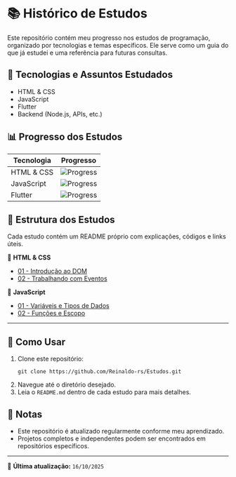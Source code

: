 # 📚 Histórico de Estudos

Este repositório contém meu progresso nos estudos de programação, organizado por tecnologias e temas específicos. Ele serve como um guia do que já estudei e uma referência para futuras consultas.

## 🚀 Tecnologias e Assuntos Estudados
- HTML & CSS
- JavaScript
- Flutter
- Backend (Node.js, APIs, etc.)

## 📊 Progresso dos Estudos

| Tecnologia  | Progresso |
|-------------|----------|
| HTML & CSS  | ![Progress](https://img.shields.io/badge/progress-60%25-blue) |
| JavaScript  | ![Progress](https://img.shields.io/badge/progress-50%25-blue) |
| Flutter     | ![Progress](https://img.shields.io/badge/progress-20%25-blue) |

## 📂 Estrutura dos Estudos
Cada estudo contém um README próprio com explicações, códigos e links úteis.

📌 **HTML & CSS**
- [01 - Introdução ao DOM](./HTML_CSS/01-DOM_Introducao/)
- [02 - Trabalhando com Eventos](./HTML_CSS/02-DOM_TrabalhandoComEventos/)

📌 **JavaScript**
- [01 - Variáveis e Tipos de Dados](./JavaScript/01-Variaveis_TiposDeDados/)
- [02 - Funções e Escopo](./JavaScript/02-Funcoes_Escopo/)

---

## 📌 Como Usar
1. Clone este repositório:  
   ```
   git clone https://github.com/Reinaldo-rs/Estudos.git
   ```
2. Navegue até o diretório desejado.
3. Leia o `README.md` dentro de cada estudo para mais detalhes.

## 📝 Notas
- Este repositório é atualizado regularmente conforme meu aprendizado.
- Projetos completos e independentes podem ser encontrados em repositórios específicos.

---

📌 **Última atualização:** `16/10/2025`

